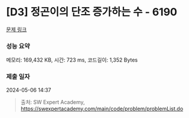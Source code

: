 # [D3] 정곤이의 단조 증가하는 수 - 6190 

[문제 링크](https://swexpertacademy.com/main/code/problem/problemDetail.do?contestProbId=AWcPjEuKAFgDFAU4) 

### 성능 요약

메모리: 169,432 KB, 시간: 723 ms, 코드길이: 1,352 Bytes

### 제출 일자

2024-05-06 14:37



> 출처: SW Expert Academy, https://swexpertacademy.com/main/code/problem/problemList.do